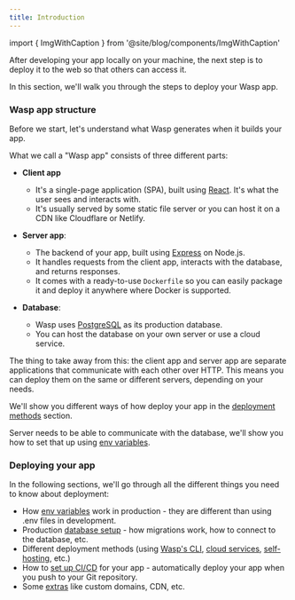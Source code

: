 ```yaml
---
title: Introduction
---
```


import { ImgWithCaption } from '@site/blog/components/ImgWithCaption'

After developing your app locally on your machine, the next step is to deploy it to the web so that others can access it.

In this section, we'll walk you through the steps to deploy your Wasp app.

### Wasp app structure

Before we start, let's understand what Wasp generates when it builds your app.

What we call a "Wasp app" consists of three different parts:

- **Client app**
  - It's a single-page application (SPA), built using [React](https://react.dev/). It's what the user sees and interacts with.
  - It's usually served by some static file server or you can host it on a CDN like Cloudflare or Netlify.

- **Server app**:
  - The backend of your app, built using [Express](https://expressjs.com/) on Node.js.
  - It handles requests from the client app, interacts with the database, and returns responses.
  - It comes with a ready-to-use `Dockerfile` so you can easily package it and deploy it anywhere where Docker is supported.

- **Database**:
  - Wasp uses [PostgreSQL](https://www.postgresql.org/) as its production database.
  - You can host the database on your own server or use a cloud service.

<ImgWithCaption source="/img/deploying/wasp-app-flow.gif" alt="Wasp app structure" caption="Data flow in a typical deployed Wasp app where all three parts are deployed separately" />

The thing to take away from this: the client app and server app are separate applications that communicate with each other over HTTP. This means you can deploy them on the same or different servers, depending on your needs.

We'll show you different ways of how deploy your app in the [deployment methods](./deployment-methods/overview.md) section.

Server needs to be able to communicate with the database, we'll show you how to set that up using [env variables](./env-vars.md).

### Deploying your app

In the following sections, we'll go through all the different things you need to know about deployment:

- How [env variables](./env-vars.md) work in production - they are different than using .env files in development.
- Production [database setup](./database.md) - how migrations work, how to connect to the database, etc.
- Different deployment methods (using [Wasp's CLI](./deployment-methods/wasp-deploy/overview.md), [cloud services](./deployment-methods/paas.md), [self-hosting](./deployment-methods/self-hosted.md), etc.)
- How to [set up CI/CD](./ci-cd.md) for your app - automatically deploy your app when you push to your Git repository.
- Some [extras](./extras.md) like custom domains, CDN, etc.
